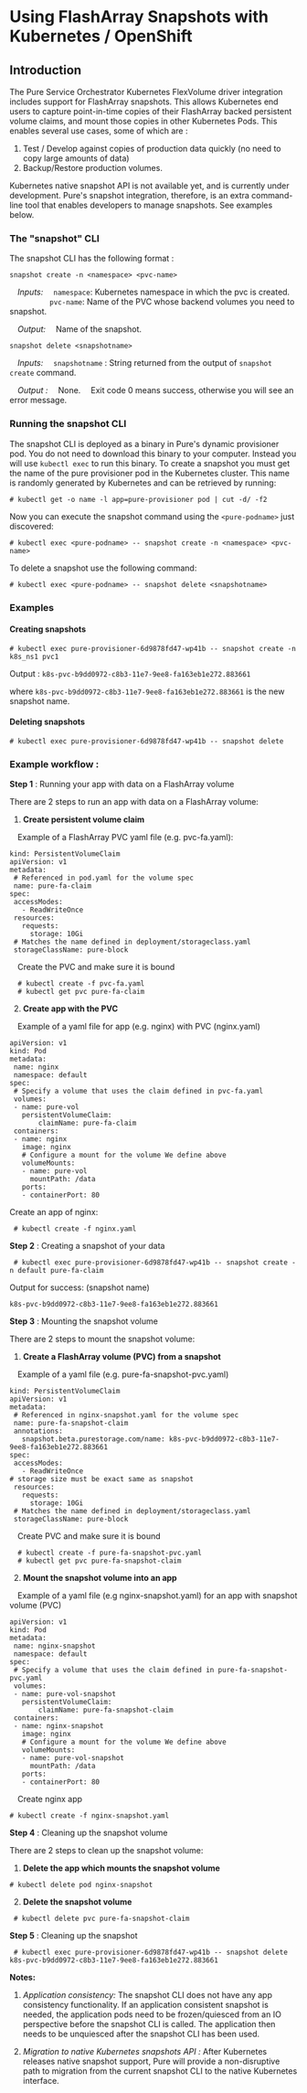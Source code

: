 
# Using FlashArray Snapshots with Kubernetes / OpenShift

## Introduction

The Pure Service Orchestrator Kubernetes FlexVolume driver integration includes support for FlashArray snapshots. This allows Kubernetes end users to capture point-in-time copies of their FlashArray backed persistent volume claims, and mount those copies in other Kubernetes Pods. This enables several use cases, some of which are :

1. Test / Develop against copies of production data quickly (no need to copy large amounts of data)
2. Backup/Restore production volumes.

Kubernetes native snapshot API is not available yet, and is currently under development. Pure&#39;s snapshot integration, therefore, is an extra command-line tool that enables developers to manage snapshots. See examples below.

### The &quot;snapshot&quot; CLI
The snapshot CLI has the following format :
```
snapshot create -n <namespace> <pvc-name>
```
&emsp;_Inputs:_
&emsp;`namespace`: Kubernetes namespace in which the pvc is created.</br>
&emsp;&emsp;&emsp;&emsp;&emsp;`pvc-name`: Name of the PVC whose backend volumes you need to snapshot.

&emsp;_Output:_
&emsp;Name of the snapshot.
```
snapshot delete <snapshotname>
```
&emsp;_Inputs:_
&emsp;`snapshotname` : String returned from the output of `snapshot create` command.

&emsp;_Output :_
&emsp;None.
&emsp;Exit code 0 means success, otherwise you will see an error message.

### Running the snapshot CLI

The snapshot CLI is deployed as a binary in Pure's dynamic provisioner pod. You do not need to download this binary to your computer. Instead you will use `kubectl exec` to run this binary.
To create a snapshot you must get the name of the pure provisioner pod in the Kubernetes cluster. This name is randomly generated by Kubernetes and can be retrieved by running:
```
# kubectl get -o name -l app=pure-provisioner pod | cut -d/ -f2
```
Now you can execute the snapshot command using the `<pure-podname>` just discovered:
```
# kubectl exec <pure-podname> -- snapshot create -n <namespace> <pvc-name>
```
To delete a snapshot use the following command:
```
# kubectl exec <pure-podname> -- snapshot delete <snapshotname>
```

### Examples

#### Creating snapshots
```
# kubectl exec pure-provisioner-6d9878fd47-wp41b -- snapshot create -n k8s_ns1 pvc1
```
Output : `k8s-pvc-b9dd0972-c8b3-11e7-9ee8-fa163eb1e272.883661`

where `k8s-pvc-b9dd0972-c8b3-11e7-9ee8-fa163eb1e272.883661` is the new snapshot name.

#### Deleting snapshots
```
# kubectl exec pure-provisioner-6d9878fd47-wp41b -- snapshot delete
```

### Example workflow :

**Step 1** : Running your app with data on a FlashArray volume

There are 2 steps to run an app with data on a FlashArray volume:

1. **Create persistent volume claim**

&emsp;Example of a FlashArray PVC yaml file (e.g. pvc-fa.yaml):
```
kind: PersistentVolumeClaim
apiVersion: v1
metadata:
 # Referenced in pod.yaml for the volume spec
 name: pure-fa-claim
spec:
 accessModes:
   - ReadWriteOnce
 resources:
   requests:
     storage: 10Gi
 # Matches the name defined in deployment/storageclass.yaml
 storageClassName: pure-block
```
&emsp;Create the PVC and make sure it is bound
```
  # kubectl create -f pvc-fa.yaml
  # kubectl get pvc pure-fa-claim
```
2. **Create app with the PVC**

&emsp;Example of a yaml file for app (e.g. nginx) with PVC (nginx.yaml)
```
apiVersion: v1
kind: Pod
metadata:
 name: nginx
 namespace: default
spec:
 # Specify a volume that uses the claim defined in pvc-fa.yaml
 volumes:
 - name: pure-vol
   persistentVolumeClaim:
       claimName: pure-fa-claim
 containers:
 - name: nginx
   image: nginx
   # Configure a mount for the volume We define above
   volumeMounts:
   - name: pure-vol
     mountPath: /data
   ports:
   - containerPort: 80
```
Create an app of nginx:
```
 # kubectl create -f nginx.yaml
```
**Step 2** : Creating a snapshot of your data
```
 # kubectl exec pure-provisioner-6d9878fd47-wp41b -- snapshot create -n default pure-fa-claim
```
Output for success: (snapshot name)
```
k8s-pvc-b9dd0972-c8b3-11e7-9ee8-fa163eb1e272.883661
```
**Step 3** : Mounting the snapshot volume

There are 2 steps to mount the snapshot volume:

1. **Create a FlashArray volume (PVC) from a snapshot**

&emsp;Example of a yaml file (e.g. pure-fa-snapshot-pvc.yaml)
```
kind: PersistentVolumeClaim
apiVersion: v1
metadata:
 # Referenced in nginx-snapshot.yaml for the volume spec
 name: pure-fa-snapshot-claim
 annotations:
   snapshot.beta.purestorage.com/name: k8s-pvc-b9dd0972-c8b3-11e7-9ee8-fa163eb1e272.883661
spec:
 accessModes:
   - ReadWriteOnce
# storage size must be exact same as snapshot
 resources:
   requests:
     storage: 10Gi
 # Matches the name defined in deployment/storageclass.yaml
 storageClassName: pure-block
```
&emsp;Create PVC and make sure it is bound
```
  # kubectl create -f pure-fa-snapshot-pvc.yaml
  # kubectl get pvc pure-fa-snapshot-claim
```
2. **Mount the snapshot volume into an app**

&emsp;Example of a yaml file (e.g nginx-snapshot.yaml) for an app with snapshot volume (PVC)
```
apiVersion: v1
kind: Pod
metadata:
 name: nginx-snapshot
 namespace: default
spec:
 # Specify a volume that uses the claim defined in pure-fa-snapshot-pvc.yaml
 volumes:
 - name: pure-vol-snapshot
   persistentVolumeClaim:
       claimName: pure-fa-snapshot-claim
 containers:
 - name: nginx-snapshot
   image: nginx
   # Configure a mount for the volume We define above
   volumeMounts:
   - name: pure-vol-snapshot
     mountPath: /data
   ports:
   - containerPort: 80
```
&emsp;Create nginx app
```
# kubectl create -f nginx-snapshot.yaml
```
**Step 4** : Cleaning up the snapshot volume

There are 2 steps to clean up the snapshot volume:

1. **Delete the app which mounts the snapshot volume**
```
# kubectl delete pod nginx-snapshot
```
2. **Delete the snapshot volume**
```
 # kubectl delete pvc pure-fa-snapshot-claim
```
**Step 5** : Cleaning up the snapshot
```
 # kubectl exec pure-provisioner-6d9878fd47-wp41b -- snapshot delete k8s-pvc-b9dd0972-c8b3-11e7-9ee8-fa163eb1e272.883661
```


**Notes:**

1. _Application consistency:_
The snapshot CLI does not have any app consistency functionality. If an application consistent snapshot is needed, the application pods need to be frozen/quiesced from an IO perspective before the snapshot CLI is called. The application then needs to be unquiesced after the snapshot CLI has been used.

2. _Migration to native Kubernetes snapshots API :_
After Kubernetes releases native snapshot support, Pure will provide a non-disruptive path to migration from the current snapshot CLI to the native Kubernetes interface.
